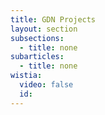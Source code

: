 ```yaml
---
title: GDN Projects
layout: section
subsections:
  - title: none
subarticles:
  - title: none
wistia:
  video: false
  id:
---
```

